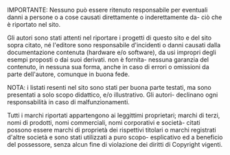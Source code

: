 IMPORTANTE: Nessuno può essere ritenuto responsabile per eventuali danni a persone o a cose causati direttamente o inderettamente da- ciò che è riportato nel sito.

Gli autori sono stati attenti nel riportare i progetti di questo sito e del sito sopra citato, né l'editore sono responsabile d'incidenti o danni causati dalla documentazione contenuta (hardware e/o software), da usi impropri degli esempi proposti o dai suoi derivati. non è fornita- nessuna garanzia del contenuto, in nessuna sua forma, anche in caso di errori o omissioni da parte dell'autore, comunque in buona fede.

NOTA: i listati resenti nel sito sono stati per buona parte testati, ma sono presentati a solo scopo didattico, e/o illustrativo. Gli autori- declinano ogni responsabilità in caso di malfunzionamenti.

Tutti i marchi riportati appartengono ai leggittimi proprietari; marchi di terzi, nomi di prodotti, nomi commerciali, nomi corporativi e società- citati possono essere marchi di proprietà dei rispettivi titolari o marchi registrati d'altre società e sono stati utilizzati a puro scopo- esplicativo ed a beneficio del possessore, senza alcun fine di violazione dei diritti di Copyright vigenti.

